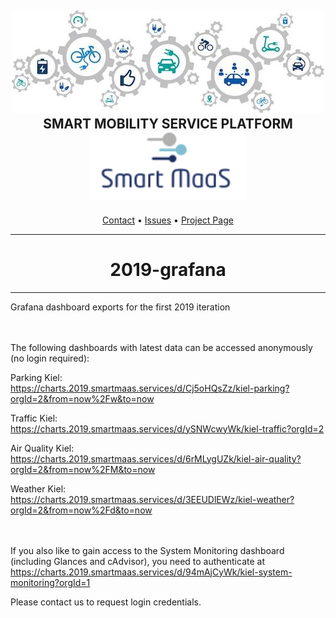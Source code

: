 <h2 align="center">
  <a href="https://smart-maas.eu/en/"><img src="https://github.com/SmartMaaS-Services/Transaction-Context-Manager/blob/main/docs/images/Header.jpeg" alt="Smart MaaS" width="500"></a>
  <br>
      SMART MOBILITY SERVICE PLATFORM
  <br>
  <a href="https://smart-maas.eu/en/"><img src="https://github.com/SmartMaaS-Services/Transaction-Context-Manager/blob/main/docs/images/Logos-Smart-MaaS.png" alt="Smart MaaS" width="250"></a>
  <br>
</h2>

<p align="center">
  <a href="mailto:info@smart-maas.eu">Contact</a> •
  <a href="https://github.com/SmartMaaS-Services/2019-grafana/issues">Issues</a> •
  <a href="https://smart-maas.eu/en/">Project Page</a>
</p>


***

<h1 align="center">
  <a>
    2019-grafana
  </a>
</h1>

***


Grafana dashboard exports for the first 2019 iteration

<br/><br/>
The following dashboards with latest data can be accessed anonymously (no login required):

Parking Kiel:<br> 
https://charts.2019.smartmaas.services/d/Cj5oHQsZz/kiel-parking?orgId=2&from=now%2Fw&to=now

Traffic Kiel:<br> 
https://charts.2019.smartmaas.services/d/ySNWcwyWk/kiel-traffic?orgId=2

Air Quality Kiel:<br> 
https://charts.2019.smartmaas.services/d/6rMLygUZk/kiel-air-quality?orgId=2&from=now%2FM&to=now

Weather Kiel:<br> 
https://charts.2019.smartmaas.services/d/3EEUDlEWz/kiel-weather?orgId=2&from=now%2Fd&to=now

<br/><br/>
If you also like to gain access to the System Monitoring dashboard (including Glances and cAdvisor), you need to authenticate at<br>
https://charts.2019.smartmaas.services/d/94mAjCyWk/kiel-system-monitoring?orgId=1

Please contact us to request login credentials.
 
